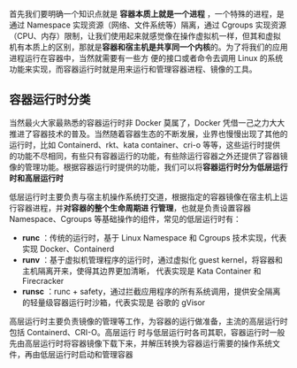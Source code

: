 首先我们要明确一个知识点就是 **容器本质上就是一个进程** ，一个特殊的进程，是通过 Namespace 实现资源（网络、文件系统等）隔离，通过 Cgroups 实现资源（CPU、内存）限制，让我们使用起来就感觉像在操作虚拟机一样，但其和虚拟机有本质上的区别，那就是**容器和宿主机是共享同一个内核**的。为了将我们的应用进程运行在容器中，当然就需要有一些方
便的接口或者命令去调用 Linux 的系统功能来实现，而容器运行时就是用来运行和管理容器进程、镜像的工具。

## 容器运行时分类
当然最火大家最熟悉的容器运行时非 Docker 莫属了，Docker 凭借一己之力大大推进了容器技术的普及。当然随着容器生态的不断发展，业界也慢慢出现了其他的运行时，比如 Containerd、rkt、kata container、cri-o 等等，这些运行时提供的功能不尽相同，有些只有容器运行的功能，有些除运行容器之外还提供了容器镜像的管理功能。根据容器运行时提供的功能，我们可以将**容器运行时分为低层运行时和高层运行时**

低层运行时主要负责与宿主机操作系统打交道，根据指定的容器镜像在宿主机上运行容器进程，并**对容器的整个生命周期进
行管理**，也就是负责设置容器 Namespace、Cgroups 等基础操作的组件，常见的低层运行时有：
- **runc** ：传统的运行时，基于 Linux Namespace 和 Cgroups 技术实现，代表实现 Docker、Containerd
- **runv** ：基于虚拟机管理程序的运行时，通过虚拟化 guest kernel，将容器和主机隔离开来，使得其边界更加清晰，
代表实现是 Kata Container 和 Firecracker
- **runsc** ：runc + safety，通过拦截应用程序的所有系统调用，提供安全隔离的轻量级容器运行时沙箱，代表实现是
谷歌的 gVisor

高层运行时主要负责镜像的管理等工作，为容器的运行做准备，主流的高层运行时包括 Containerd、CRI-O。高层运行
时与低层运行时各司其职，容器运行时一般先由高层运行时将容器镜像下载下来，并解压转换为容器运行需要的操作系统文
件，再由低层运行时启动和管理容器